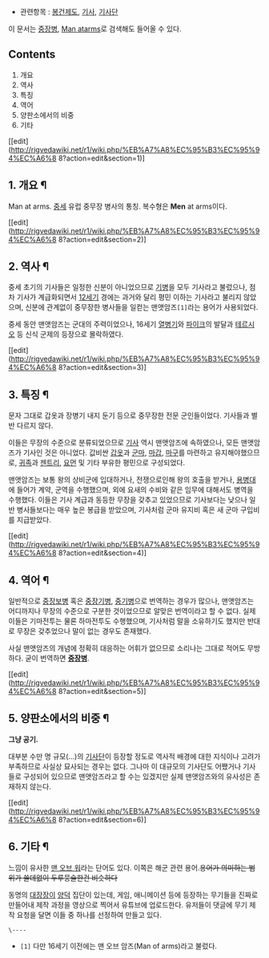   * 관련항목 : [봉건제도](%EB%B4%89%EA%B1%B4%EC%A0%9C%EB%8F%84.md), [기사](%EA%B8%B0%EC%82%AC.md), [기사단](%EA%B8%B0%EC%82%AC%EB%8B%A8.md)  

이 문서는 [중장병](%EC%A4%91%EC%9E%A5%EB%B3%91.md), [Man atarms](Man%20at%20arms.md)로 검색해도 들어올 수 있다.

## Contents

    

1. 개요 
2. 역사 
3. 특징 
4. 역어 
5. 양판소에서의 비중 
6. 기타 

[[edit](http://rigvedawiki.net/r1/wiki.php/%EB%A7%A8%EC%95%B3%EC%95%94%EC%A6%8
8?action=edit&section=1)]

## 1. 개요 ¶

Man at arms. [중세](%EC%A4%91%EC%84%B8.md) 유럽 중무장 병사의 통칭. 복수형은 **Men** at
arms이다.

  

[[edit](http://rigvedawiki.net/r1/wiki.php/%EB%A7%A8%EC%95%B3%EC%95%94%EC%A6%8
8?action=edit&section=2)]

## 2. 역사 ¶

중세 초기의 기사들은 일정한 신분이 아니었으므로 [기병](%EA%B8%B0%EB%B3%91.md)을 모두 기사라고 불렀으나, 점차
기사가 계급화되면서 [12세기](12%EC%84%B8%EA%B8%B0.md) 경에는 과거와 달리 평민 이하는 기사라고 불리지 않았으며,
신분에 관계없이 중무장한 병사들을 일컫는 맨앳암즈`[1]`라는 용어가 사용되었다.

  

중세 동안 맨앳암즈는 군대의 주력이었으나, 16세기 [열병기](%EC%97%B4%EB%B3%91%EA%B8%B0.md)와
[파이크](%ED%8C%8C%EC%9D%B4%ED%81%AC.md)의 발달과
[테르시오](%ED%85%8C%EB%A5%B4%EC%8B%9C%EC%98%A4.md) 등 신식 군제의 등장으로 몰락하였다.

  
  

[[edit](http://rigvedawiki.net/r1/wiki.php/%EB%A7%A8%EC%95%B3%EC%95%94%EC%A6%8
8?action=edit&section=3)]

## 3. 특징 ¶

문자 그대로 갑옷과 장병기 내지 둔기 등으로 중무장한 전문 군인들이었다. 기사들과 별반 다르지 않다.

  

이들은 무장의 수준으로 분류되었으므로 [기사](%EA%B8%B0%EC%82%AC.md) 역시 맨앳암즈에 속하였으나, 모든 맨앳암즈가
기사인 것은 아니었다. 값비싼 [갑옷](%EA%B0%91%EC%98%B7.md)과
[군마](%EA%B5%B0%EB%A7%88.md), [마갑](%EB%A7%88%EA%B0%91.md),
[마구](%EB%A7%88%EA%B5%AC.md)를 마련하고 유지해야했으므로, [귀족](%EA%B7%80%EC%A1%B1.md)과
[젠트리](%EC%A0%A0%ED%8A%B8%EB%A6%AC.md), [요먼](%EC%9A%94%EB%A8%BC.md) 및 기타
부유한 평민으로 구성되었다.

  

맨앳암즈는 보통 왕의 상비군에 입대하거나, 전쟁으로인해 왕의 호출을 받거나, [용병대](%EC%9A%A9%EB%B3%91.md)에
들어가 계약, 군역을 수행했으며, 외에 요새의 수비와 같은 임무에 대해서도 병역을 수행했다. 이들은 기사 계급과 동등한 무장을 갖추고
있었으므로 기사보다는 낮으나 일반 병사들보다는 매우 높은 봉급을 받았으며, 기사처럼 군마 유지비 혹은 새 군마 구입비를 지급받았다.

  
  

[[edit](http://rigvedawiki.net/r1/wiki.php/%EB%A7%A8%EC%95%B3%EC%95%94%EC%A6%8
8?action=edit&section=4)]

## 4. 역어 ¶

일반적으로 [중장보병](%EC%A4%91%EC%9E%A5%EB%B3%B4%EB%B3%91.md) 혹은
[중장기병](%EC%A4%91%EC%9E%A5%EA%B8%B0%EB%B3%91.md),
[중기병](%EC%A4%91%EA%B8%B0%EB%B3%91.md)으로 번역하는 경우가 많으나, 맨앳암즈는 어디까지나 무장의 수준으로
구분한 것이었으므로 알맞은 번역이라고 할 수 없다. 실제 이들은 기마전투는 물론 하마전투도 수행했으며, 기사처럼 말을 소유하기도 했지만
반대로 무장은 갖추었으나 말이 없는 경우도 존재했다.

  

사실 맨앳암즈의 개념에 정확히 대응하는 어휘가 없으므로 소리나는 그대로 적어도 무방하다. 굳이 번역하면
**[중장병](%EC%A4%91%EC%9E%A5%EB%B3%91.md)**.

  
  

[[edit](http://rigvedawiki.net/r1/wiki.php/%EB%A7%A8%EC%95%B3%EC%95%94%EC%A6%8
8?action=edit&section=5)]

## 5. 양판소에서의 비중 ¶

**그냥 공기.**

  

대부분 수만 명 규모(…)의 [기사단](%EA%B8%B0%EC%82%AC%EB%8B%A8.md)이 등장할 정도로 역사적 배경에 대한
지식이나 고려가 부족하므로 사실상 묘사되는 경우는 없다. 그나마 이 대규모의 기사단도 어쨌거나 기사들로 구성되어 있으므로 맨앳암즈라고 할
수는 있겠지만 실제 맨앳암즈와의 유사성은 존재하지 않는다.

  

[[edit](http://rigvedawiki.net/r1/wiki.php/%EB%A7%A8%EC%95%B3%EC%95%94%EC%A6%8
8?action=edit&section=6)]

## 6. 기타 ¶

느낌이 유사한 [맨 오브 워](%EB%A7%A8%20%EC%98%A4%EB%B8%8C%20%EC%9B%8C.md)라는 단어도 있다.
이쪽은 해군 관련 용어.<del>용어가 의미하는 범위가 쓸데없이 두루뭉술한건 비슷하다</del>

  

동명의 [대장장이](%EB%8C%80%EC%9E%A5%EC%9E%A5%EC%9D%B4.md)
[양덕](%EC%96%91%EB%8D%95.md) 집단이 있는데, 게임, 애니메이션 등에 등장하는 무기들을 진짜로 만들어내 제작 과정을
영상으로 찍어서 유튜브에 업로드한다. 유저들이 댓글에 무기 제작 요청을 달면 이들 중 하나를 선정하여 만들고 있다.

`\----`

  * `[1]` 다만 16세기 이전에는 맨 오브 암즈(Man of arms)라고 불렀다.

